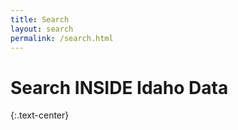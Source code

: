 ```yaml
---
title: Search
layout: search
permalink: /search.html
---
```


# Search INSIDE Idaho Data
{:.text-center}
